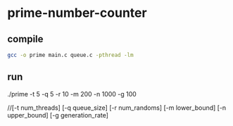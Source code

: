 # prime-number-counter

## compile

```bash
gcc -o prime main.c queue.c -pthread -lm
```
## run

./prime -t 5 -q 5 -r 10 -m 200 -n 1000 -g 100

//[-t num_threads] [-q queue_size] [-r num_randoms] [-m lower_bound] [-n upper_bound] [-g generation_rate]

